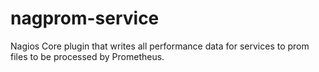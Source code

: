 # nagprom-service
Nagios Core plugin that writes all performance data for services to prom files to be processed by Prometheus.
